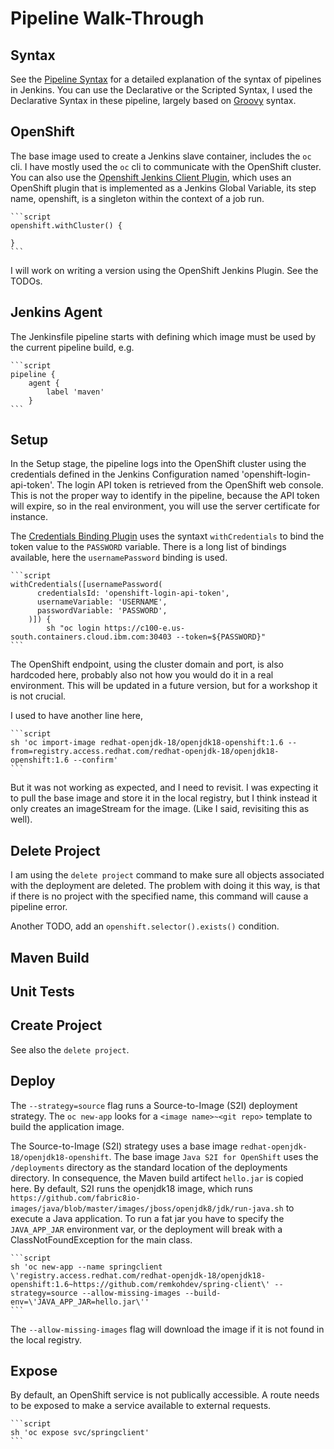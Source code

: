 # Pipeline Walk-Through

## Syntax
See the [Pipeline Syntax](https://jenkins.io/doc/book/pipeline/syntax/) for a detailed explanation of the syntax of pipelines in Jenkins. You can use the Declarative or the Scripted Syntax, I used the Declarative Syntax in these pipeline, largely based on [Groovy](https://jenkins.io/doc/book/pipeline/syntax/#compare) syntax.

## OpenShift
The base image used to create a Jenkins slave container, includes the `oc` cli. I have mostly used the `oc` cli to communicate with the OpenShift cluster. You can also use the [Openshift Jenkins Client Plugin](https://github.com/openshift/jenkins-client-plugin), which uses an OpenShift plugin that is implemented as a Jenkins Global Variable, its step name, openshift, is a singleton within the context of a job run.

	```script
	openshift.withCluster() {

	}
	```

I will work on writing a version using the OpenShift Jenkins Plugin. See the TODOs.

## Jenkins Agent
The Jenkinsfile pipeline starts with defining which image must be used by the current pipeline build, e.g.

	```script
	pipeline {
		agent {
			label 'maven'
		}  
	```

## Setup
In the Setup stage, the pipeline logs into the OpenShift cluster using the credentials defined in the Jenkins Configuration named 'openshift-login-api-token'. The login API token is retrieved from the OpenShift web console. This is not the proper way to identify in the pipeline, because the API token will expire, so in the real environment, you will use the server certificate for instance. 

The [Credentials Binding Plugin](https://jenkins.io/doc/pipeline/steps/credentials-binding/) uses the syntaxt `withCredentials` to bind the token value to the `PASSWORD` variable. There is a long list of bindings available, here the `usernamePassword` binding is used.

	```script
	withCredentials([usernamePassword(
		  credentialsId: 'openshift-login-api-token', 
		  usernameVariable: 'USERNAME',
		  passwordVariable: 'PASSWORD',
		)]) {
	        sh "oc login https://c100-e.us-south.containers.cloud.ibm.com:30403 --token=${PASSWORD}"
	```

The OpenShift endpoint, using the cluster domain and port, is also hardcoded here, probably also not how you would do it in a real environment. This will be updated in a future version, but for a workshop it is not crucial.

I used to have another line here,

	```script
	sh 'oc import-image redhat-openjdk-18/openjdk18-openshift:1.6 --from=registry.access.redhat.com/redhat-openjdk-18/openjdk18-openshift:1.6 --confirm'
	```

But it was not working as expected, and I need to revisit. I was expecting it to pull the base image and store it in the local registry, but I think instead it only creates an imageStream for the image. (Like I said, revisiting this as well).

## Delete Project
I am using the `delete project` command to make sure all objects associated with the deployment are deleted. The problem with doing it this way, is that if there is no project with the specified name, this command will cause a pipeline error. 

Another TODO, add an `openshift.selector().exists()` condition.

## Maven Build
## Unit Tests

## Create Project
See also the `delete project`.

## Deploy
The `--strategy=source` flag runs a Source-to-Image (S2I) deployment strategy. The `oc new-app` looks for a `<image name>~<git repo>` template to build the application image.

The Source-to-Image (S2I) strategy uses a base image `redhat-openjdk-18/openjdk18-openshift`. The base image `Java S2I for OpenShift` uses the `/deployments` directory as the standard location of the deployments directory. In consequence, the Maven build artifect `hello.jar` is copied here. By default, S2I runs the openjdk18 image, which runs `https://github.com/fabric8io-images/java/blob/master/images/jboss/openjdk8/jdk/run-java.sh` to execute a Java application. To run a fat jar you have to specify the `JAVA_APP_JAR` environment var, or the deployment will break with a ClassNotFoundException for the main class. 

	```script
	sh 'oc new-app --name springclient \'registry.access.redhat.com/redhat-openjdk-18/openjdk18-openshift:1.6~https://github.com/remkohdev/spring-client\' --strategy=source --allow-missing-images --build-env=\'JAVA_APP_JAR=hello.jar\''
	```

The `--allow-missing-images` flag will download the image if it is not found in the local registry.


## Expose
By default, an OpenShift service is not publically accessible. A route needs to be exposed to make a service available to external requests.

	```script
	sh 'oc expose svc/springclient'
	```
